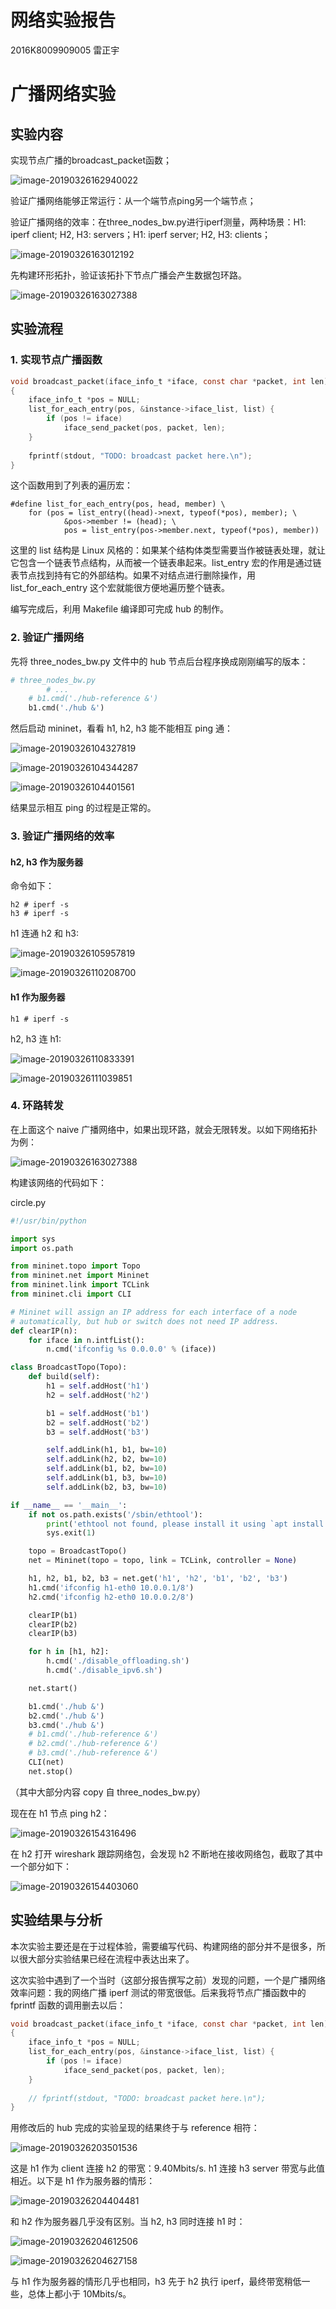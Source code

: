 # 网络实验报告

2016K8009909005 雷正宇

# 广播网络实验

## 实验内容

实现节点广播的broadcast_packet函数；

![image-20190326162940022](/Users/zhengyu/Documents/课件/网络实验/资源/image-20190326162940022.png)

验证广播网络能够正常运行：从一个端节点ping另一个端节点；

验证广播网络的效率：在three_nodes_bw.py进行iperf测量，两种场景：H1: iperf client; H2, H3: servers；H1: iperf server; H2, H3: clients；

![image-20190326163012192](/Users/zhengyu/Documents/课件/网络实验/资源/image-20190326163012192.png)

先构建环形拓扑，验证该拓扑下节点广播会产生数据包环路。

![image-20190326163027388](/Users/zhengyu/Documents/课件/网络实验/资源/image-20190326163027388.png)

## 实验流程

### 1. 实现节点广播函数

```c
void broadcast_packet(iface_info_t *iface, const char *packet, int len)
{
	iface_info_t *pos = NULL;
	list_for_each_entry(pos, &instance->iface_list, list) {
		if (pos != iface)
			iface_send_packet(pos, packet, len);
	}
	
	fprintf(stdout, "TODO: broadcast packet here.\n");
}
```

这个函数用到了列表的遍历宏：

```
#define list_for_each_entry(pos, head, member) \
	for (pos = list_entry((head)->next, typeof(*pos), member); \
			&pos->member != (head); \
			pos = list_entry(pos->member.next, typeof(*pos), member)) 
```

这里的 list 结构是 Linux 风格的：如果某个结构体类型需要当作被链表处理，就让它包含一个链表节点结构，从而被一个链表串起来。list_entry 宏的作用是通过链表节点找到持有它的外部结构。如果不对结点进行删除操作，用 list_for_each_entry 这个宏就能很方便地遍历整个链表。

编写完成后，利用 Makefile 编译即可完成 hub 的制作。

### 2. 验证广播网络

先将 three_nodes_bw.py 文件中的 hub 节点后台程序换成刚刚编写的版本：

```python
# three_nodes_bw.py
		# ...
    # b1.cmd('./hub-reference &')
    b1.cmd('./hub &')
```

然后启动 mininet，看看 h1, h2, h3 能不能相互 ping 通：

![image-20190326104327819](/Users/zhengyu/Documents/课件/网络实验/资源/image-20190326104327819.png)

![image-20190326104344287](/Users/zhengyu/Documents/课件/网络实验/资源/image-20190326104344287.png)

![image-20190326104401561](/Users/zhengyu/Documents/课件/网络实验/资源/image-20190326104401561.png)

结果显示相互 ping 的过程是正常的。

### 3. 验证广播网络的效率

#### h2, h3 作为服务器

命令如下：

```shell
h2 # iperf -s
h3 # iperf -s
```

h1 连通 h2 和 h3:

![image-20190326105957819](/Users/zhengyu/Documents/课件/网络实验/资源/image-20190326105957819.png)

![image-20190326110208700](/Users/zhengyu/Documents/课件/网络实验/资源/image-20190326110208700.png)

#### h1 作为服务器

```
h1 # iperf -s
```

h2, h3 连 h1:

![image-20190326110833391](/Users/zhengyu/Documents/课件/网络实验/资源/image-20190326110833391.png)

![image-20190326111039851](/Users/zhengyu/Documents/课件/网络实验/资源/image-20190326111039851.png)

### 4. 环路转发

在上面这个 naive 广播网络中，如果出现环路，就会无限转发。以如下网络拓扑为例：

![image-20190326163027388](/Users/zhengyu/Documents/课件/网络实验/资源/image-20190326163027388.png)

构建该网络的代码如下：

circle.py

```python
#!/usr/bin/python

import sys
import os.path

from mininet.topo import Topo
from mininet.net import Mininet
from mininet.link import TCLink
from mininet.cli import CLI

# Mininet will assign an IP address for each interface of a node 
# automatically, but hub or switch does not need IP address.
def clearIP(n):
    for iface in n.intfList():
        n.cmd('ifconfig %s 0.0.0.0' % (iface))

class BroadcastTopo(Topo):
    def build(self):
        h1 = self.addHost('h1')
        h2 = self.addHost('h2')

        b1 = self.addHost('b1')
        b2 = self.addHost('b2')
        b3 = self.addHost('b3')

        self.addLink(h1, b1, bw=10)
        self.addLink(h2, b2, bw=10)
        self.addLink(b1, b2, bw=10)
        self.addLink(b1, b3, bw=10)
        self.addLink(b2, b3, bw=10)

if __name__ == '__main__':
    if not os.path.exists('/sbin/ethtool'):
        print('ethtool not found, please install it using `apt install ethtool`')
        sys.exit(1)

    topo = BroadcastTopo()
    net = Mininet(topo = topo, link = TCLink, controller = None) 

    h1, h2, b1, b2, b3 = net.get('h1', 'h2', 'b1', 'b2', 'b3')
    h1.cmd('ifconfig h1-eth0 10.0.0.1/8')
    h2.cmd('ifconfig h2-eth0 10.0.0.2/8')

    clearIP(b1)
    clearIP(b2)
    clearIP(b3)

    for h in [h1, h2]:
        h.cmd('./disable_offloading.sh')
        h.cmd('./disable_ipv6.sh')

    net.start()

    b1.cmd('./hub &')
    b2.cmd('./hub &')
    b3.cmd('./hub &')
    # b1.cmd('./hub-reference &')
    # b2.cmd('./hub-reference &')
    # b3.cmd('./hub-reference &')
    CLI(net)
    net.stop()
```

（其中大部分内容 copy 自 three_nodes_bw.py）

现在在 h1 节点 ping h2：

![image-20190326154316496](/Users/zhengyu/Documents/课件/网络实验/资源/image-20190326154316496.png)

在 h2 打开 wireshark 跟踪网络包，会发现 h2 不断地在接收网络包，截取了其中一个部分如下：

![image-20190326154403060](/Users/zhengyu/Documents/课件/网络实验/资源/image-20190326154403060.png)

## 实验结果与分析

本次实验主要还是在于过程体验，需要编写代码、构建网络的部分并不是很多，所以很大部分实验结果已经在流程中表达出来了。

这次实验中遇到了一个当时（这部分报告撰写之前）发现的问题，一个是广播网络效率问题：我的网络广播 iperf 测试的带宽很低。后来我将节点广播函数中的 fprintf 函数的调用删去以后：

```c
void broadcast_packet(iface_info_t *iface, const char *packet, int len)
{
	iface_info_t *pos = NULL;
	list_for_each_entry(pos, &instance->iface_list, list) {
		if (pos != iface)
			iface_send_packet(pos, packet, len);
	}
	
	// fprintf(stdout, "TODO: broadcast packet here.\n");
}
```

用修改后的 hub 完成的实验呈现的结果终于与 reference 相符：

![image-20190326203501536](/Users/zhengyu/Documents/课件/网络实验/资源/image-20190326203501536.png)

这是 h1 作为 client 连接 h2 的带宽：9.40Mbits/s. h1 连接 h3 server 带宽与此值相近。以下是 h1 作为服务器的情形：

![image-20190326204404481](/Users/zhengyu/Documents/课件/网络实验/资源/image-20190326204404481.png)

和 h2 作为服务器几乎没有区别。当 h2, h3 同时连接 h1 时：

![image-20190326204612506](/Users/zhengyu/Documents/课件/网络实验/资源/image-20190326204612506.png)

![image-20190326204627158](/Users/zhengyu/Documents/课件/网络实验/资源/image-20190326204627158.png)

与 h1 作为服务器的情形几乎也相同，h3 先于 h2 执行 iperf，最终带宽稍低一些，总体上都小于 10Mbits/s。

